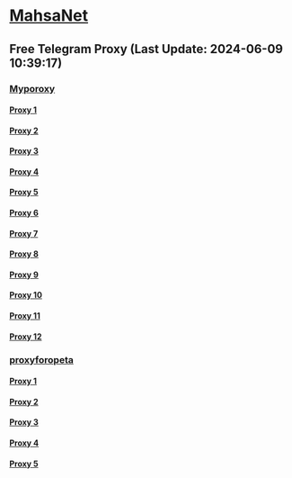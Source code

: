 
# [MahsaNet](https://t.me/mahsa_net)
## Free Telegram Proxy (Last Update: 2024-06-09 10:39:17)
### [Myporoxy](https://t.me/Myporoxy)
#### [Proxy 1](tg://proxy?server=Access.cloudflare.com.www.google.com.jockero.sbs&port=1919&secret=7HQighJPBNMYVRNB6tdkVw)
#### [Proxy 2](tg://proxy?server=One.Dash.cloudflare.com.www.play.google.com.avoxano.shop&port=1919&secret=7HQighJPBNMYVRNB6tdkVw)
#### [Proxy 3](tg://proxy?server=Dash.Cloudflare.com.www.google.com.hercoll.pw&port=1919&secret=7HQighJPBNMYVRNB6tdkVw)
#### [Proxy 4](tg://proxy?server=Site.cloudflare.com.www.play.com.dorkamos.baby&port=1919&secret=7HQighJPBNMYVRNB6tdkVw)
#### [Proxy 5](tg://proxy?server=Access.cloudflare.com.www.google.com.jockero.sbs&port=1919&secret=7HQighJPBNMYVRNB6tdkVw)
#### [Proxy 6](tg://proxy?server=One.Dash.cloudflare.com.www.play.google.com.avoxano.shop&port=1919&secret=7HQighJPBNMYVRNB6tdkVw)
#### [Proxy 7](tg://proxy?server=Access.cloudflare.com.www.google.com.jockero.sbs&port=1919&secret=7HQighJPBNMYVRNB6tdkVw)
#### [Proxy 8](tg://proxy?server=One.Dash.cloudflare.com.www.play.google.com.avoxano.shop&port=1919&secret=7HQighJPBNMYVRNB6tdkVw)
#### [Proxy 9](tg://proxy?server=Dash.Cloudflare.com.www.google.com.hercoll.pw&port=1919&secret=7HQighJPBNMYVRNB6tdkVw)
#### [Proxy 10](tg://proxy?server=Site.cloudflare.com.www.play.com.dorkamos.baby&port=1919&secret=7HQighJPBNMYVRNB6tdkVw)
#### [Proxy 11](tg://proxy?server=Access.cloudflare.com.www.google.com.jockero.sbs&port=1919&secret=7HQighJPBNMYVRNB6tdkVw)
#### [Proxy 12](tg://proxy?server=One.Dash.cloudflare.com.www.play.google.com.avoxano.shop&port=1919&secret=7HQighJPBNMYVRNB6tdkVw)
### [proxyforopeta](https://t.me/proxyforopeta)
#### [Proxy 1](tg://proxy?server=shiraz.ir.securityserver.ir.balkonsahand.ir.fatrip.ir.limo20.ir.emsisfahan.ir.diakoit.com.maharatyar--club.ir.textudent.ir.baladoo.ir.sahabcard.ir.sepanola.ir.shetabhub.ir.dokal.ir.limonmarket.ir.s-hadiabad.ir.goldtechnic.soo-ir.co.&port=8085&secret=7HQighJPBNEnVRNB6tdkVw)
#### [Proxy 2](tg://proxy?server=Dash.Cloudflare.com.www.google.com.hercoll.pw&port=1919&secret=7HQighJPBNMYVRNB6tdkVw)
#### [Proxy 3](tg://proxy?server=One.Dash.cloudflare.com.www.play.google.com.avoxano.shop&port=1919&secret=7HQighJPBNMYVRNB6tdkVw)
#### [Proxy 4](tg://proxy?server=tehran.ir.securityserver.ir.balkonsahand.ir.fatrip.ir.limo20.ir.emsisfahan.ir.diakoit.com.maharatyar--club.ir.textudent.ir.baladoo.ir.sahabcard.ir.sepanola.ir.shetabhub.ir.dokal.ir.limonmarket.ir.s-hadiabad.ir.goldtechnic.net.iran-rubik.site.&port=8085&secret=7HQighJPBNEnVRNB6tdkVw)
#### [Proxy 5](tg://proxy?server=49.13.5.21&port=1919&secret=7HQighJPBNMYVRNB6tdkVw)

    
